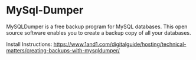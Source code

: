 # MySql-Dumper

MySQLDumper is a free backup program for MySQL databases. This open source software enables you to create a backup copy of all your databases.

Install Instructions: https://www.1and1.com/digitalguide/hosting/technical-matters/creating-backups-with-mysqldumper/
